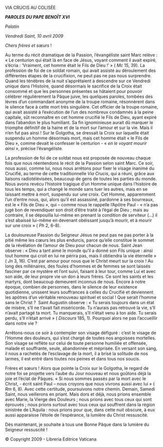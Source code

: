 VIA CRUCIS AU COLISÉE

***PAROLES*** ***DU PAPE BENOÎT XVI***

*Palatin*

*Vendredi Saint, 10 avril 2009*

*Chers frères et sœurs* !

Au terme du récit dramatique de la Passion, l’évangéliste saint Marc relève : « Le centurion qui était là en face de Jésus, voyant comment il avait expiré, s’écria : ‘Vraiment, cet homme était le Fils de Dieu !’ » ( *Mc* 15, 39). La profession de foi de ce soldat romain, qui avait assisté au déroulement des différentes étapes de la crucifixion, ne peut pas ne pas nous surprendre. Quand les ténèbres de la nuit s’apprêtaient à descendre sur ce Vendredi unique dans l’Histoire, quand désormais le sacrifice de la Croix était consommé et que les personnes présentes se hâtaient pour pouvoir célébrer régulièrement la Pâque juive, les quelques paroles, tombées des lèvres d’un commandant anonyme de la troupe romaine, résonnèrent dans le silence face à cette mort très singulière. Cet officier de la troupe romaine, qui avait assisté à l’exécution de l’un des nombreux condamnés à la peine capitale, sût reconnaître en cet homme crucifié le Fils de Dieu, ayant expiré dans l’abandon le plus humiliant. Sa fin ignominieuse aurait dû marquer le triomphe définitif de la haine et de la mort sur l’amour et sur la vie. Mais il n’en fut pas ainsi ! Sur le Golgotha, se dressait la Croix sur laquelle était suspendu un homme désormais mort, mais cet homme était « le Fils de Dieu », comme devait le confesser le centurion - « *en le voyant mourir ainsi* », précise l’évangéliste.

La profession de foi de ce soldat nous est proposée de nouveau chaque fois que nous réentendons le récit de la Passion selon saint Marc. Ce soir, nous aussi, comme lui, nous nous arrêtons pour fixer le visage inanimé du Crucifié, au terme de cette traditionnelle *Via Crucis*, qui a réuni, grâce aux liaisons radiotélévisées, beaucoup de gens de toutes les parties du monde. Nous avons revécu l’histoire tragique d’un Homme unique dans l’histoire de tous les temps, qui a changé le monde sans tuer les autres, mais en se laissant mettre à mort, suspendu sur une croix. Cet Homme, apparemment l’un d’entre nous, qui, alors qu’il est assassiné, pardonne à ses bourreaux, est le « Fils de Dieu », qui – comme nous le rappelle l’Apôtre Paul - « n’a pas jugé bon de revendiquer son droit d’être traité à l’égal de Dieu ; mais au contraire, il se dépouilla lui-même en prenant la condition de serviteur (…) il s’est abaissé lui-même en devenant obéissant jusqu’à mourir, et à mourir sur une croix » ( *Ph* 2, 6-8).

La douloureuse Passion du Seigneur Jésus ne peut pas ne pas porter à la pitié même les cœurs les plus endurcis, parce qu’elle constitue le sommet de la révélation de l’amour de Dieu pour chacun de nous. Saint Jean observe : « Dieu a tant aimé le monde qu’il a donné son Fils unique : ainsi tout homme qui croit en lui ne périra pas, mais il obtiendra la vie éternelle » ( *Jn* 3, 16). C’est par amour pour nous que le Christ meurt sur la croix ! Au long des millénaires, des foules d’hommes et de femmes se sont laissés fasciner par ce mystère et l’ont suivi, faisant à leur tour, comme Lui et avec son aide, de leur propre vie un don à leurs frères. Ce sont les saints et les martyrs, dont beaucoup demeurent inconnus de nous. Encore à notre époque, combien de personnes, dans le silence de leur existence quotidienne, unissent leurs souffrances à celles du Crucifié et deviennent les apôtres d’un véritable renouveau spirituel et social ! Que serait l’homme sans le Christ ?  Saint Augustin observe : « Tu serais toujours dans un état de misère, s’Il ne t’avait fait miséricorde. Tu n’aurais pas retrouvé la vie, s’Il n’avait partagé ta mort. Tu manquerais, s’Il n’était venu à ton aide. Tu serais perdu, s’Il n’était arrivé » ( *Discours* 185, 1). Pourquoi alors ne pas l’accueillir dans notre vie ?

Arrêtons-nous ce soir à contempler son visage défiguré : c’est le visage de l’Homme des douleurs, qui s’est chargé de toutes nos angoisses mortelles. Son visage se reflète sur celui de toute personne humiliée et offensée, malade et souffrante, seule, abandonnée et méprisée. En versant son sang, il nous a rachetés de l’esclavage de la mort, il a brisé la solitude de nos larmes, il est entré dans toutes nos peines et dans tous nos soucis.

Frères et sœurs ! Alors que pointe la Croix sur le Golgotha, le regard de notre foi se projette vers l’aube du Jour nouveau et nous goûtons déjà la joie et l’éclat de Pâques. « Si nous sommes passés par la mort avec le Christ, - écrit saint Paul – nous croyons que nous vivrons aussi avec lui » ( *Rm* 6, 8). Avec cette certitude, poursuivons notre chemin. Demain, Samedi Saint, nous veillerons en priant. Mais dors et déjà, nous prions ensemble avec Marie, la Vierge des Douleurs ; nous prions avec tous ceux qui sont éprouvés ; nous prions surtout avec tous ceux qui souffrent dans la région sinistrée de L’Aquila : nous prions pour que, dans cette nuit obscure, à eux aussi apparaisse l’étoile de l’espérance, la lumière du Christ ressuscité.

Dès maintenant, je souhaite à tous une Bonne Pâque dans la lumière du Seigneur ressuscité !

© Copyright 2009 - Libreria Editrice Vaticana